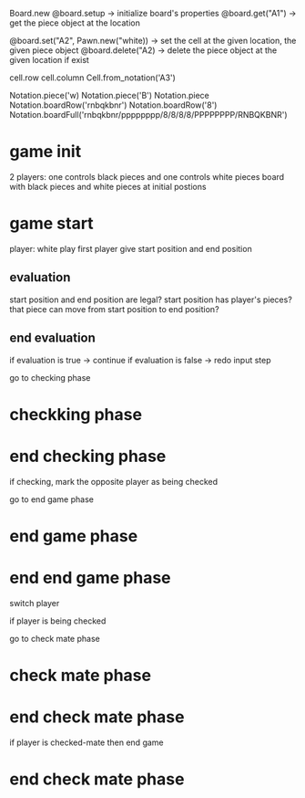 Board.new
@board.setup -> initialize board's properties
@board.get("A1") -> get the piece object at the location

@board.set("A2", Pawn.new("white)) -> set the cell at the given location, the given piece object
@board.delete("A2) -> delete the piece object at the given location if exist

cell.row
cell.column
Cell.from_notation('A3')

Notation.piece('w)
Notation.piece('B')
Notation.piece
Notation.boardRow('rnbqkbnr')
Notation.boardRow('8')
Notation.boardFull('rnbqkbnr/pppppppp/8/8/8/8/PPPPPPPP/RNBQKBNR')




# game init
2 players: one controls black pieces and one controls white pieces
board with black pieces and white pieces  at initial postions

# game start
player: white play first
player give start position and end position
## evaluation
start position and end position are legal?
start position has player's pieces?
that piece can move from start position to end position?
## end evaluation
if evaluation is true -> continue
if evaluation is false -> redo input step

go to checking phase
# checkking phase

# end checking phase
if checking, mark the opposite player as being checked

go to end game phase
# end game phase

# end end game phase

switch player

if player is being checked

go to check mate phase

# check mate phase

# end check mate phase
if player is checked-mate then end game


# end check mate phase


